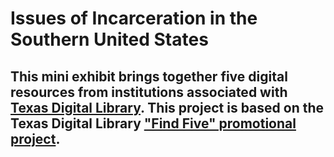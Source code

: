# Issues of Incarceration in the Southern United States
## This mini exhibit brings together five digital resources from institutions associated with [Texas Digital Library](https://www.tdl.org/members/). This project is based on the Texas Digital Library ["Find Five" promotional project](https://www.tdl.org/2020/04/join-find-five/). 
